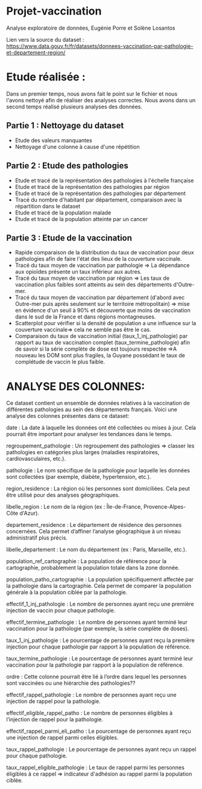 # Projet-vaccination
Analyse exploratoire de données, Eugénie Porre et Solène Losantos

<!-- #region -->

Lien vers la source du dataset : https://www.data.gouv.fr/fr/datasets/donnees-vaccination-par-pathologie-et-departement-region/

# Etude réalisée :

Dans un premier temps, nous avons fait le point sur le fichier et nous l'avons nettoyé afin de réaliser des analyses correctes.
Nous avons dans un second temps réalisé plusieurs analyses des données.

## Partie 1 : Nettoyage du dataset

- Etude des valeurs manquantes
- Nettoyage d'une colonne à cause d'une répétition

## Partie 2 : Etude des pathologies

- Etude et tracé de la représentation des pathologies à l'échelle française
- Etude et tracé de la représentation des pathologies par région
- Etude et tracé de la représentation des pathologies par département
- Tracé du nombre d'habitant par département, comparaison avec la répartition dans le dataset
- Etude et tracé de la population malade
- Etude et tracé de la population atteinte par un cancer

## Partie 3 : Etude de la vaccination

- Rapide comparaison de la distribution du taux de vaccination pour deux pathologies afin de faire l'état des lieux de la couverture vaccinale.
- Tracé du taux moyen de vaccination par pathologie => La dépendance aux opioïdes présente un taux inférieur aux autres.
- Tracé du taux moyen de vaccination par région => Les taux de vaccination plus faibles sont atteints au sein des départements d'Outre-mer.
- Tracé du taux moyen de vaccination par département (d'abord avec Outre-mer puis après seulement sur le territoire métropolitain) => mise en évidence d'un seuil à 90% et découverte que moins de vaccination dans le sud de la France et dans régions montagneuses.
- Scatterplot pour vérifier si la densité de population a une influence sur la couverture vaccinale=> cela ne semble pas être le cas.
- Comparaison du taux de vaccination initial (taux_1_inj_pathologie) par rapport au taux de vaccination complet (taux_termine_pathologie) afin de savoir si la série complète de dose est toujours respectée =>A nouveau les DOM sont plus fragiles, la Guyane possédant le taux de complétude de vaccin le plus faible.

# ANALYSE DES COLONNES:

Ce dataset contient un ensemble de données relatives à la vaccination de différentes pathologies au sein des départements français.
Voici une analyse des colonnes présentes dans ce dataset:

date : La date à laquelle les données ont été collectées ou mises à jour. Cela pourrait être important pour analyser les tendances dans le temps.

regroupement_pathologie : Un regroupement des pathologies => classer les pathologies en catégories plus larges (maladies respiratoires, cardiovasculaires, etc.).

pathologie : Le nom spécifique de la pathologie pour laquelle les données sont collectées (par exemple, diabète, hypertension, etc.).

region_residence : La région où les personnes sont domiciliées. Cela peut être utilisé pour des analyses géographiques.

libelle_region : Le nom de la région (ex : Île-de-France, Provence-Alpes-Côte d'Azur). 

departement_residence : Le département de résidence des personnes concernées. Cela permet d’affiner l’analyse géographique à un niveau administratif plus précis.

libelle_departement : Le nom du département (ex : Paris, Marseille, etc.). 

population_ref_cartographie : La population de référence pour la cartographie, probablement la population totale dans la zone donnée.

population_patho_cartographie : La population spécifiquement affectée par la pathologie dans la cartographie. Cela permet de comparer la population générale à la population ciblée par la pathologie.

effectif_1_inj_pathologie : Le nombre de personnes ayant reçu une première injection de vaccin pour chaque pathologie.

effectif_termine_pathologie : Le nombre de personnes ayant terminé leur vaccination pour la pathologie (par exemple, la série complète de doses).

taux_1_inj_pathologie : Le pourcentage de personnes ayant reçu la première injection pour chaque pathologie par rapport à la population de référence.

taux_termine_pathologie : Le pourcentage de personnes ayant terminé leur vaccination pour la pathologie par rapport à la population de référence.

ordre : Cette colonne pourrait être lié à l’ordre dans lequel les personnes sont vaccinées ou une hiérarchie des pathologies??

effectif_rappel_pathologie : Le nombre de personnes ayant reçu une injection de rappel pour la pathologie.

effectif_eligible_rappel_patho : Le nombre de personnes éligibles à l’injection de rappel pour la pathologie.

effectif_rappel_parmi_eli_patho : Le pourcentage de personnes ayant reçu une injection de rappel parmi celles éligibles.

taux_rappel_pathologie : Le pourcentage de personnes ayant reçu un rappel pour chaque pathologie.

taux_rappel_eligible_pathologie : Le taux de rappel parmi les personnes éligibles à ce rappel => indicateur d'adhésion au rappel parmi la population ciblée.

<!-- #endregion -->
